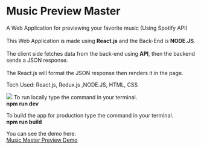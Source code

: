 # Music Preview Master
A Web Application for previewing your favorite music (Using Spotify API)<br><br>
This Web Application is made using <b>React.js</b> and the Back-End is <b>NODE.JS</b>.<br><br>
The client side fetches data from the back-end using <b>API</b>, then the backend sends a JSON response.<br><br>
The React.js will format the JSON response then renders it in the page.<br>

Tech Used: React.js, Redux.js ,NODE.JS, HTML, CSS

<img height="auto" width="auto" src="https://repository-images.githubusercontent.com/209236893/c0d97d80-0309-11eb-99d3-3ed443910a77"/>
To run locally type the command in your terminal.<br>
<b>npm run dev</b>

To build the app for production type the command in your terminal.<br>
<b>npm run build</b>

You can see the demo here.<br>
<a href="https://music-preview-master.herokuapp.com/#/">Music Master Preview Demo</a>
